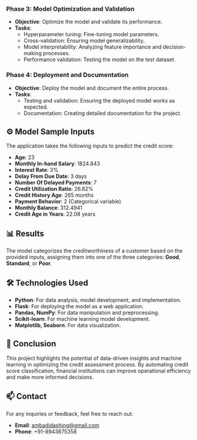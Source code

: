 ### Phase 3: Model Optimization and Validation
- **Objective**: Optimize the model and validate its performance.
- **Tasks**:
  - Hyperparameter tuning: Fine-tuning model parameters.
  - Cross-validation: Ensuring model generalizability.
  - Model interpretability: Analyzing feature importance and decision-making processes.
  - Performance validation: Testing the model on the test dataset.

### Phase 4: Deployment and Documentation
- **Objective**: Deploy the model and document the entire process.
- **Tasks**:
  - Testing and validation: Ensuring the deployed model works as expected.
  - Documentation: Creating detailed documentation for the project.

## ⚙️ Model Sample Inputs
The application takes the following inputs to predict the credit score:
- **Age**: 23
- **Monthly In-hand Salary**: 1824.843
- **Interest Rate**: 3%
- **Delay From Due Date**: 3 days
- **Number Of Delayed Payments**: 7
- **Credit Utilization Ratio**: 26.82%
- **Credit History Age**: 265 months
- **Payment Behavior**: 2 (Categorical variable)
- **Monthly Balance**: 312.4941
- **Credit Age in Years**: 22.08 years

## 📊 Results
The model categorizes the creditworthiness of a customer based on the provided inputs, assigning them into one of the three categories: **Good**, **Standard**, or **Poor**.

## 🛠 Technologies Used
- **Python**: For data analysis, model development, and implementation.
- **Flask**: For deploying the model as a web application.
- **Pandas, NumPy**: For data manipulation and preprocessing.
- **Scikit-learn**: For machine learning model development.
- **Matplotlib, Seaborn**: For data visualization.
  
## 📜 Conclusion
This project highlights the potential of data-driven insights and machine learning in optimizing the credit assessment process. By automating credit score classification, financial institutions can improve operational efficiency and make more informed decisions.

## 📫 Contact
For any inquiries or feedback, feel free to reach out:

- **Email**: ambadidashing@gmail.com
- **Phone**: +91-8943875358
